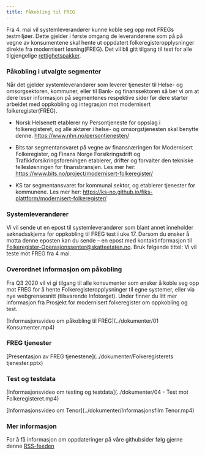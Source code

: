 ```yaml
---
title: Påkobling til FREG
---
```

Fra 4. mai vil systemleverandører kunne koble seg opp mot FREGs testmiljøer. Dette gjelder i første omgang de leverandørene som på på vegne av konsumentene skal hente ut oppdatert folkeregisteropplysninger direkte fra modernisert løsning(FREG). Det vil bli gitt tilgang til test for alle tilgjengelige [rettighetspakker](https://www.skatteetaten.no/person/folkeregister/attester-og-opplysninger/folkeregisteropplysninger/).         

### Påkobling i utvalgte segmenter
Når det gjelder systemleverandører som leverer tjenester til Helse- og omsorgsektoren, kommuner, eller til Bank- og finanssektoren så ber vi om at dere leser informasjon på segmentenes respektive sider før dere starter arbeidet med oppkobling og integrasjon mot modernisert folkeregister(FREG). 

* Norsk Helsenett etablerer ny Persontjeneste for oppslag i folkeregisteret, og alle aktører i helse- og omsorgstjenesten skal benytte denne. https://www.nhn.no/persontjenesten/

* Bits tar segmentansvaret på vegne av finansnæringen for Modernisert Folkeregister, og Finans Norge Forsikringsdrift og Trafikkforsikringsforeningen etablerer, drifter og forvalter den tekniske fellesløsningen for finansbransjen. Les mer her:  https://www.bits.no/project/modernisert-folkeregister/

* KS tar segmentansvaret for kommunal sektor, og etablerer tjenester for kommunene. Les mer her: https://ks-no.github.io/fiks-plattform/modernisert-folkeregister/

### Systemleverandører
Vi vil sende ut en epost til systemleverandører som blant annet inneholder søknadsskjema for oppkobling til FREG test i uke 17. Dersom du ønsker å motta denne eposten kan du sende – en epost med kontaktinformasjon til Folkeregister-Operasjonssenter@skatteetaten.no. Bruk følgende tittel: Vi vil teste mot FREG fra 4 mai. 

### Overordnet informasjon om påkobling
Fra Q3 2020 vil vi gi tilgang til alle konsumenter som ønsker å koble seg opp mot FREG for å hente Folkeregisteropplysninger til egne systemer, eller via nye webgrensesnitt (tilsvarende Infotorget).
Under finner du litt mer informasjon fra Prosjekt for modernisert folkeregister om oppkobling og test.  

[Informasjonsvideo om påkobling til FREG](../dokumenter/01 Konsumenter.mp4)

### FREG tjenester
[Presentasjon av FREG tjenestene](../dokumenter/Folkeregisterets tjenester.pptx)

### Test og testdata
[Informasjonsvideo om testing og testdata](../dokumenter/04 - Test mot Folkeregisteret.mp4)

[Informasjonsvideo om Tenor](../dokumenter/Informasjonsfilm Tenor.mp4)

### Mer informasjon
For å få informasjon om oppdateringer på våre githubsider følg gjerne denne [RSS-feeden](https://skatteetaten.github.io/folkeregisteret-api-dokumentasjon/rss.xml) 
